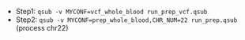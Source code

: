 * Step1: `qsub -v MYCONF=vcf_whole_blood run_prep_vcf.qsub` 
* Step2: `qsub -v MYCONF=prep_whole_blood,CHR_NUM=22 run_prep.qsub` (process chr22)
